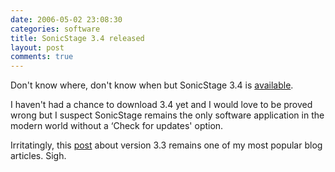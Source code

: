 ```yaml
---
date: 2006-05-02 23:08:30
categories: software
title: SonicStage 3.4 released
layout: post
comments: true
---
```

Don't know where, don't know when but SonicStage 3.4 is
[available](http://www.sonydigital-link.com/DNA/sonicstage/sstage_dl.asp?r=&l=en).

I haven't had a chance to download 3.4 yet and I would love to be proved
wrong but I suspect SonicStage remains the only software application in
the modern world without a ‘Check for updates' option.

Irritatingly, this
[post](http://www.nbrightside.com/blog/2005/12/01/sonicstage-33-released/)
about version 3.3 remains one of my most popular blog articles. Sigh.
